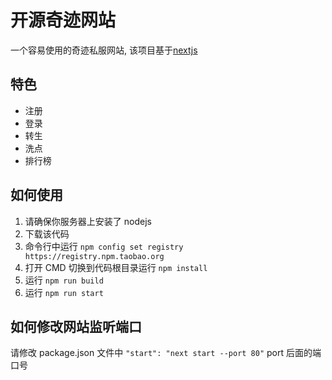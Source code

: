 # 开源奇迹网站

一个容易使用的奇迹私服网站, 该项目基于[nextjs](https://github.com/vercel/next.js)

## 特色

- 注册
- 登录
- 转生
- 洗点
- 排行榜

## 如何使用

1. 请确保你服务器上安装了 nodejs
2. 下载该代码
3. 命令行中运行 `npm config set registry https://registry.npm.taobao.org`
4. 打开 CMD 切换到代码根目录运行 `npm install`
5. 运行 `npm run build`
6. 运行 `npm run start`

## 如何修改网站监听端口

请修改 package.json 文件中 `"start": "next start --port 80"` port 后面的端口号
